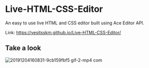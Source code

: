 # Live-HTML-CSS-Editor
An easy to use live HTML and CSS editor built using Ace Editor API.

Link: https://yesitsskm.github.io/Live-HTML-CSS-Editor/

## Take a look
![20191204160831-9cb159fbf5 gif-2-mp4 com](https://user-images.githubusercontent.com/36617987/70145294-c3594f80-16c5-11ea-8238-9a288f043461.gif)
